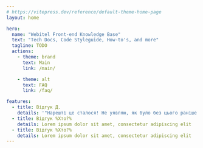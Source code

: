 ```yaml
---
# https://vitepress.dev/reference/default-theme-home-page
layout: home

hero:
  name: "Webitel Front-end Knowledge Base"
  text: "Tech Docs, Code Styleguide, How-to's, and more"
  tagline: TODO
  actions:
    - theme: brand
      text: Main
      link: /main/

    - theme: alt
      text: FAQ
      link: /faq/

features:
  - title: Відгук Д.
    details: '"Нарешті це сталося! Не уявляю, як було без цього раніше.."'
  - title: Відгук %Хто?%
    details: Lorem ipsum dolor sit amet, consectetur adipiscing elit
  - title: Відгук %Хто?%
    details: Lorem ipsum dolor sit amet, consectetur adipiscing elit
---
```


